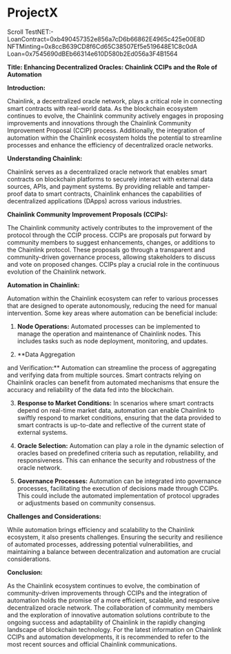 # ProjectX

Scroll TestNET:-
    LoanContract=0xb490457352e856a7cD6b66862E4965c425e00E8D 
    NFTMinting=0x8ccB639CD8f6Cd65C38507Ef5e519648E1C8c0dA
    Loan=0x7545690dBEb66314e610D580b2Ed056a3F4B1564


**Title: Enhancing Decentralized Oracles: Chainlink CCIPs and the Role of Automation**

**Introduction:**

Chainlink, a decentralized oracle network, plays a critical role in connecting smart contracts with real-world data. As the blockchain ecosystem continues to evolve, the Chainlink community actively engages in proposing improvements and innovations through the Chainlink Community Improvement Proposal (CCIP) process. Additionally, the integration of automation within the Chainlink ecosystem holds the potential to streamline processes and enhance the efficiency of decentralized oracle networks.

**Understanding Chainlink:**

Chainlink serves as a decentralized oracle network that enables smart contracts on blockchain platforms to securely interact with external data sources, APIs, and payment systems. By providing reliable and tamper-proof data to smart contracts, Chainlink enhances the capabilities of decentralized applications (DApps) across various industries.

**Chainlink Community Improvement Proposals (CCIPs):**

The Chainlink community actively contributes to the improvement of the protocol through the CCIP process. CCIPs are proposals put forward by community members to suggest enhancements, changes, or additions to the Chainlink protocol. These proposals go through a transparent and community-driven governance process, allowing stakeholders to discuss and vote on proposed changes. CCIPs play a crucial role in the continuous evolution of the Chainlink network.

**Automation in Chainlink:**

Automation within the Chainlink ecosystem can refer to various processes that are designed to operate autonomously, reducing the need for manual intervention. Some key areas where automation can be beneficial include:

1. **Node Operations:** Automated processes can be implemented to manage the operation and maintenance of Chainlink nodes. This includes tasks such as node deployment, monitoring, and updates.

2. **Data Aggregation

 and Verification:** Automation can streamline the process of aggregating and verifying data from multiple sources. Smart contracts relying on Chainlink oracles can benefit from automated mechanisms that ensure the accuracy and reliability of the data fed into the blockchain.

3. **Response to Market Conditions:** In scenarios where smart contracts depend on real-time market data, automation can enable Chainlink to swiftly respond to market conditions, ensuring that the data provided to smart contracts is up-to-date and reflective of the current state of external systems.

4. **Oracle Selection:** Automation can play a role in the dynamic selection of oracles based on predefined criteria such as reputation, reliability, and responsiveness. This can enhance the security and robustness of the oracle network.

5. **Governance Processes:** Automation can be integrated into governance processes, facilitating the execution of decisions made through CCIPs. This could include the automated implementation of protocol upgrades or adjustments based on community consensus.

**Challenges and Considerations:**

While automation brings efficiency and scalability to the Chainlink ecosystem, it also presents challenges. Ensuring the security and resilience of automated processes, addressing potential vulnerabilities, and maintaining a balance between decentralization and automation are crucial considerations.

**Conclusion:**

As the Chainlink ecosystem continues to evolve, the combination of community-driven improvements through CCIPs and the integration of automation holds the promise of a more efficient, scalable, and responsive decentralized oracle network. The collaboration of community members and the exploration of innovative automation solutions contribute to the ongoing success and adaptability of Chainlink in the rapidly changing landscape of blockchain technology. For the latest information on Chainlink CCIPs and automation developments, it is recommended to refer to the most recent sources and official Chainlink communications.
